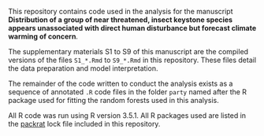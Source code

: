 This repository contains code used in the analysis for the manuscript **Distribution of a group of near threatened, insect keystone species appears unassociated with direct human disturbance but forecast climate warming of concern**.

The supplementary materials S1 to S9 of this manuscript are the compiled versions of the files `S1_*.Rmd` to `S9_*.Rmd` in this repository.
These files detail the data preparation and model interpretation.

The remainder of the code written to conduct the analysis exists as a sequence of annotated `.R` code files in the folder `party` named after the R package used for fitting the random forests used in this analysis.

All R code was run using R version 3.5.1.
All R packages used are listed in the [packrat](https://rstudio.github.io/packrat/) lock file included in this repository.
